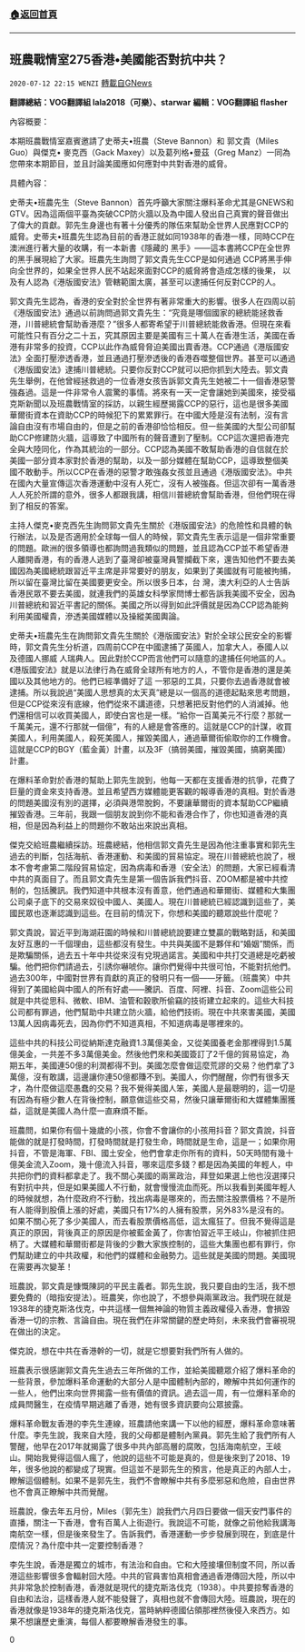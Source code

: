 ###  [:house:返回首頁](https://github.com/ourhimalayas/txt)
---

## 班農戰情室275香港•美國能否對抗中共？
`2020-07-12 22:15 WENZI` [轉載自GNews](https://gnews.org/zh-hant/263330/)

**翻譯總結：VOG翻譯組 lala2018（可樂）、starwar**
**編輯：VOG翻譯組 flasher**



內容概要：

本期班農戰情室嘉賓邀請了史蒂夫•班農（Steve Bannon）和 郭文貴（Miles Guo）與傑克• 麥克西（Gack Maxey）以及葛列格•曼茲（Greg Manz）一同為您帶來本期節目，並且討論美國應如何應對中共對香港的威脅。

具體內容：

史蒂夫•班農先生（Steve Bannon）首先呼籲大家關注爆料革命尤其是GNEWS和GTV。因為這兩個平臺為突破CCP防火牆以及為中國人發出自己真實的聲音做出了偉大的貢獻。郭先生身邊也有著十分優秀的隊伍來幫助全世界人民應對CCP的威脅。史蒂夫•班農先生認為目前的香港正就如同1938年的香港一樣，同時CCP在澳洲進行著大量的收購，有一本新書《隱藏的 黑手》——這本書將CCP在全世界的黑手展現給了大家。班農先生詢問了郭文貴先生CCP是如何通過 CCP將黑手伸向全世界的，如果全世界人民不站起來面對CCP的威脅將會造成怎樣的後果， 以及有人認為《港版國安法》管轄範圍太廣，甚至可以逮捕任何反對CCP的人。

郭文貴先生認為，香港的安全對於全世界有著非常重大的影響。很多人在四周以前《港版國安法》通過以前詢問過郭文貴先生：“究竟是哪個國家的總統能拯救香港，川普總統會幫助香港麼？”很多人都寄希望于川普總統能救香港。但現在來看可能性只有百分之二十五，究其原因主要是美國有三十萬人在香港生活，美國在香港有非常多的投資，CCP以此作為威脅脅迫美國出賣香港。CCP通過《港版國安法》全面打壓滲透香港，並且通過打壓滲透後的香港吞噬整個世界。甚至可以通過《港版國安法》逮捕川普總統。只要你反對CCP就可以把你抓到大陸去。郭文貴先生舉例，在他曾經拯救過的一位香港女孩告訴郭文貴先生她被二十一個香港惡警強姦過。這是一件非常令人震驚的事情。將來有一天一定會讓她到美國來，接受福克斯新聞以及班農戰情室的採訪，以親生經歷揭露CCP的惡行，這也是很多美國華爾街資本在資助CCP的時候犯下的累累罪行。在中國大陸是沒有法制，沒有言論自由沒有市場自由的，但是之前的香港卻恰恰相反。但一些美國的大型公司卻幫助CCP修建防火牆，這導致了中國所有的聲音遭到了壓制。CCP這次還把香港完全與大陸同化，作為其統治的一部分。CCP認為美國不敢幫助香港的自信就在於美國一部分資本家對於香港的幫助，以及一部分媒體在幫助CCP，這導致整個美國不敢動手。所以CCP在香港的惡警才敢強姦女孩並且通過《港版國安法》。中共在國內大量宣傳這次香港運動中沒有人死亡，沒有人被強姦。但這次卻有一萬香港人人死於所謂的意外，很多人都跟我講，相信川普總統會幫助香港，但他們現在得到了相反的答案。

主持人傑克•麥克西先生詢問郭文貴先生關於《港版國安法》的危險性和具體的執行辦法，以及是否適用於全球每一個人的時候，郭文貴先生表示這是一個非常重要的問題。歐洲的很多領導也都詢問過我類似的問題，並且認為CCP並不希望香港人離開香港，有的香港人逃到了臺灣卻被臺灣員警攔截下來，還告知他們不要去美國因為美國總統跟習近平主席是非常要好的朋友，如果到了美國就有可能被拘捕，所以留在臺灣比留在美國要更安全。所以很多日本，台 灣，澳大利亞的人士告訴香港民眾不要去美國，就連我們的英雄女科學家閆博士都告訴我美國不安全，因為川普總統和習近平書記的關係。美國之所以得到如此評價就是因為CCP認為能夠利用美國權貴，滲透美國媒體以及操縱美國輿論。

史蒂夫•班農先生在詢問郭文貴先生關於《港版國安法》對於全球公民安全的影響時，郭文貴先生分析道，四周前CCP在中國逮捕了英國人，加拿大人，泰國人以及德國人挪威 人瑞典人。因此對於CCP而言他們可以隨意的逮捕任何地區的人。《港版國安法》就是以法律行為在威脅全球所有地方的人，不管你是香港的還是美國以及其他地方的。他們已經準備好了這 一邪惡的工具，只要你去過香港就會被逮捕。所以我說過“美國人思想真的太天真”總是以一個高的道德起點來思考問題，但是CCP從來沒有底線，他們從來不講道德，只想著把反對他們的人消滅掉。他們還相信可以收買美國人，即使白宮也是一樣。“給你一百萬美元不行麼？那就一千萬美元，還不行那就一個億”，有的人總是會答應的。這就是CCP的計謀，收買美國人，利用美國人，殺死美國人，摧毀美國人，通過華爾街偷取你的工作機會。這就是CCP的BGY（藍金黃）計畫，以及3F（搞弱美國，摧毀美國，搞窮美國）計畫。

在爆料革命對於香港的幫助上郭先生說到，他每一天都在支援香港的抗爭，花費了巨量的資金來支持香港。並且希望西方媒體能更客觀的報導香港的真相。對於香港的問題美國沒有別的選擇，必須與港幣脫鉤，不要讓華爾街的資本幫助CCP繼續摧毀香港。三年前，我跟一個朋友說到你不能和香港合作了，你也知道香港的真相，但是因為利益上的問題你不敢站出來說出真相。

傑克交給班農繼續採訪。班農總結，他相信郭文貴先生是因為他注重事實和郭先生過去的判斷，包括海航、香港運動、和美國的貿易協定。現在川普總統也說了，根本不會考慮第二階段貿易協定，因為病毒和香港（安全法）的問題，大家已經看清中共的真面目了。而且郭文貴先生是第一個告訴我們抖音、ZOOM都是被中共控制的，包括騰訊。我們知道中共根本沒有善意，他們通過和華爾街、媒體和大集團公司桌子底下的交易來奴役中國人、美國人。現在川普總統已經認識到這些了，美國民眾也逐漸認識到這些。在目前的情況下，你想和美國的聽眾說些什麼呢？

郭文貴說，習近平到海湖莊園的時候和川普總統說要建立雙贏的戰略對話，和美國友好互惠的一千個理由，這些都沒有發生。中共與美國不是夥伴和“婚姻”關係，而是欺騙關係，過去五十年中共從來沒有兌現過諾言。美國和中共打交道總是吃虧被騙。他們把你們請過去，引誘你嚇唬你。讓你們覺得中共很可怕，不能對抗他們。過去300年，中國對世界有貢獻的真正的發明只有一個——牙籤。（班農笑）中共得到了美國給與中國人的所有好處——騰訊、百度、阿裡、抖音、Zoom這些公司就是中共從思科、微軟、IBM、油管和穀歌所偷竊的技術建立起來的。這些大科技公司都有罪過，他們幫助中共建立防火牆，給他們技術。現在中共來害美國，美國13萬人因病毒死去，因為你們不知道真相，不知道病毒是哪裡來的。

這些中共的科技公司從納斯達克融資1.3萬億美金，又從美國養老金那裡得到1.5萬億美金，一共差不多3萬億美金。然後他們來和美國簽訂了2千億的貿易協定，為期五年，美國連50億的利潤都得不到。美國怎麼會做這麼荒謬的交易？他們拿了3萬億，沒有敢講，這邊讓你連50億都賺不到。美國人，你們醒醒，你們有很多天才，為什麼做這麼愚蠢的交易？我不覺得美國人笨，美國人是最聰明的，這一切是有因為有極少數人在背後控制，願意做這些交易，然後只讓華爾街和大媒體集團獲益，這就是美國人為什麼一直麻煩不斷。

班農問，如果你有個十幾歲的小孩，你會不會讓你的小孩用抖音？郭文貴說，抖音能做的就是打發時間，打發時間就是打發生命，時間就是生命，這是一；如果你用抖音，不管是海軍、FBI、國土安全，他們會拿走你所有的資料，50天時間有幾十億美金流入Zoom，幾十億流入抖音，哪來這麼多錢？都是因為美國的年輕人，中共把你們的資料都拿走了。我不關心美國的兩黨政治，拜登如果選上他也沒選擇只有對抗中共，但是如果美國人不行動，就會慢慢流血而死。所以我看到美國年輕人的時候就想，為什麼政府不行動，找出病毒是哪來的，而去關注股票價格？不是所有人能得到股價上漲的好處，美國只有17%的人擁有股票，另外83%是沒有的。如果不關心死了多少美國人，而去看股票價格高低，這太瘋狂了。但我不覺得這是真正的原因，背後真正的原因是你被藍金黃了，你害怕習近平王岐山，你被抓住把柄了。大媒體和華爾街都是背後的少數大家族控制的，這些大集團也都有罪行，你們幫助建立的中共政權，和他們的媒體和金融勢力。這些就是美國的問題。美國現在需要再次變革！

班農說，郭文貴是慷慨陳詞的平民主義者。郭先生說，我只要自由的生活，我不想要免費的（暗指安提法）。班農笑，你也說了，不想參與兩黨政治。我們現在就是1938年的捷克斯洛伐克，中共這樣一個無神論的物質主義政權侵入香港，會損毀香港一切的宗教、言論自由。現在我們在非常關鍵的歷史時刻，未來我們會審視現在做出的決定。

傑克說，想在中共在香港幹的一切，就是它想要對我們所有人做的。

班農表示很感謝郭文貴先生過去三年所做的工作，並給美國聽眾介紹了爆料革命的一些背景，參加爆料革命運動的大部分人是中國體制內部的，瞭解中共如何運作的一些人，他們出來向世界揭露一些有價值的資訊。過去這一周，有一位爆料革命的成員閆醫生，在疫情早期逃離了香港，她有很多資訊要向公眾披露。

爆料革命戰友香港的李先生連線，班農請他來講一下以他的經歷，爆料革命意味著什麼。李先生說，我來自大陸，我的父母都是體制內黨員。郭先生給了我們所有人警醒，他早在2017年就揭露了很多中共內部高層的腐敗，包括海南航空，王岐山。開始我覺得這個人瘋了，他說的這些不可能是真的，但是後來到了2018、19年，很多他說的都變成了現實。但這並不是郭先生的預言，他是真正的內部人士，瞭解這個體制。如果不是郭先生，我們不會瞭解中共有多麼邪惡和危險，自由世界也不會真正瞭解中共而覺醒。

班農說，像去年五月份，Miles（郭先生）說我們六月四日要做一個天安門事件的直播，關注一下香港，會有百萬人上街遊行。我說這不可能，就像之前他給我講海南航空一樣，但是後來發生了。告訴我們，香港運動一步步發展到現在，到底是什麼情況？為什麼中共一定要控制香港？

李先生說，香港是獨立的城市，有法治和自由。它和大陸接壤但制度不同，所以香港這些影響很多會輻射回大陸。中共的官員害怕真相會通過香港傳回大陸，所以中共非常急於控制香港，香港就是現代的捷克斯洛伐克（1938）。中共要掠奪香港的自由和法治，這樣香港人就不能發聲了，真相也就不會傳回大陸。班農說，現在的香港就像是1938年的捷克斯洛伐克，當時納粹德國佔領那裡然後侵入來西方。如果不想讓歷史重演，每個人都要瞭解香港發生的事。

0
